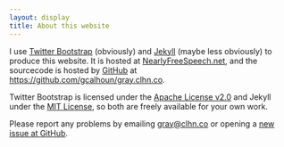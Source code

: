 ```yaml
---
layout: display
title: About this website
---
```


I use [Twitter Bootstrap](http://twitter.github.com/bootstrap) (obviously)
and [Jekyll](http://jekyllrb.com/) (maybe less obviously) to produce
this website.  It is hosted at
[NearlyFreeSpeech.net](https://www.nearlyfreespeech.net/), and the
sourcecode is hosted by [GitHub](https://www.github.com) at
<https://github.com/gcalhoun/gray.clhn.co>.

Twitter Bootstrap is licensed under the [Apache License
v2.0](http://www.apache.org/licenses/LICENSE-2.0) and Jekyll under the
[MIT License](http://opensource.org/licenses/MIT), so both are freely
available for your own work.

Please report any problems by emailing <gray@clhn.co> or opening a
[new issue at GitHub](https://github.com/gcalhoun/gray.clhn.co/issues/new).
